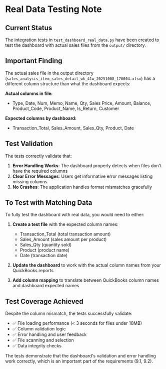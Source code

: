 # Real Data Testing Note

## Current Status

The integration tests in `test_dashboard_real_data.py` have been created to test the dashboard with actual sales files from the `output/` directory.

## Important Finding

The actual sales file in the output directory (`sales_analysis_item_sales_detail_wk_41w_20251008_170004.xlsx`) has a different column structure than what the dashboard expects:

**Actual columns in file:**
- Type, Date, Num, Memo, Name, Qty, Sales Price, Amount, Balance, Product_Code, Product_Name, Is_Return, Customer

**Expected columns by dashboard:**
- Transaction_Total, Sales_Amount, Sales_Qty, Product, Date

## Test Validation

The tests correctly validate that:

1. **Error Handling Works**: The dashboard properly detects when files don't have the required columns
2. **Clear Error Messages**: Users get informative error messages listing missing columns
3. **No Crashes**: The application handles format mismatches gracefully

## To Test with Matching Data

To fully test the dashboard with real data, you would need to either:

1. **Create a test file** with the expected column names:
   - Transaction_Total (total transaction amount)
   - Sales_Amount (sales amount per product)
   - Sales_Qty (quantity sold)
   - Product (product name)
   - Date (transaction date)

2. **Update the dashboard** to work with the actual column names from your QuickBooks reports

3. **Add column mapping** to translate between QuickBooks column names and dashboard expected names

## Test Coverage Achieved

Despite the column mismatch, the tests successfully validate:

- ✅ File loading performance (< 3 seconds for files under 10MB)
- ✅ Column validation logic
- ✅ Error handling and user feedback
- ✅ File scanning and selection
- ✅ Data integrity checks

The tests demonstrate that the dashboard's validation and error handling work correctly, which is an important part of the requirements (9.1, 9.2).
